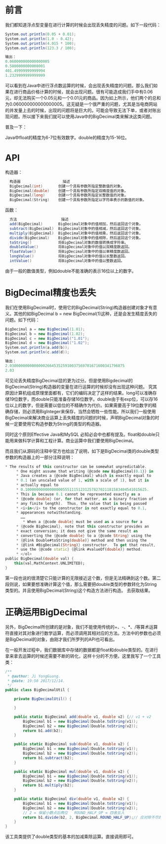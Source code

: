 # 前言

我们都知道浮点型变量在进行计算的时候会出现丢失精度的问题。如下一段代码：

```csharp
System.out.println(0.05 + 0.01);
System.out.println(1.0 - 0.42);
System.out.println(4.015 * 100);
System.out.println(123.3 / 100);

输出：
0.060000000000000005
0.5800000000000001
401.49999999999994
1.2329999999999999
```

可以看到在Java中进行浮点数运算的时候，会出现丢失精度的问题。那么我们如果在进行商品价格计算的时候，就会出现问题。很有可能造成我们手中有0.06元，却无法购买一个0.05元和一个0.01元的商品。因为如上所示，他们两个的总和为0.060000000000000005。这无疑是一个很严重的问题，尤其是当电商网站的并发量上去的时候，出现的问题将是巨大的。可能会导致无法下单，或者对账出现问题。所以接下来我们就可以使用Java中的BigDecimal类来解决这类问题。

普及一下：

Java中float的精度为6-7位有效数字。double的精度为15-16位。

# API

构造器：

```cpp
  构造器                   描述                      
  BigDecimal(int)       创建一个具有参数所指定整数值的对象。      
  BigDecimal(double)    创建一个具有参数所指定双精度值的对象。     
  BigDecimal(long)      创建一个具有参数所指定长整数值的对象。     
  BigDecimal(String)    创建一个具有参数所指定以字符串表示的数值的对象。
```

函数：

```csharp
  方法                    描述                         
  add(BigDecimal)       BigDecimal对象中的值相加，然后返回这个对象。
  subtract(BigDecimal)  BigDecimal对象中的值相减，然后返回这个对象。
  multiply(BigDecimal)  BigDecimal对象中的值相乘，然后返回这个对象。
  divide(BigDecimal)    BigDecimal对象中的值相除，然后返回这个对象。
  toString()            将BigDecimal对象的数值转换成字符串。    
  doubleValue()         将BigDecimal对象中的值以双精度数返回。   
  floatValue()          将BigDecimal对象中的值以单精度数返回。   
  longValue()           将BigDecimal对象中的值以长整数返回。    
  intValue()            将BigDecimal对象中的值以整数返回。     
```

由于一般的数值类型，例如double不能准确的表示16位以上的数字。

# BigDecimal精度也丢失

我们在使用BigDecimal时，使用它的BigDecimal(String)构造器创建对象才有意义。其他的如BigDecimal b = new BigDecimal(1)这种，还是会发生精度丢失的问题。如下代码：

```csharp
BigDecimal a = new BigDecimal(1.01);
BigDecimal b = new BigDecimal(1.02);
BigDecimal c = new BigDecimal("1.01");
BigDecimal d = new BigDecimal("1.02");
System.out.println(a.add(b));
System.out.println(c.add(d));

输出：
2.0300000000000000266453525910037569701671600341796875
2.03
```

可见论丢失精度BigDecimal显的更为过分。但是使用Bigdecimal的BigDecimal(String)构造器的变量在进行运算的时候却没有出现这种问题。 究其原因计算机组成原理里面都有，它们的编码决定了这样的结果。long可以准确存储19位数字，而double只能准备存储16位数字。double由于有exp位，可以存16位以上的数字，但是需要以低位的不精确作为代价。如果需要高于19位数字的精确存储，则必须用BigInteger来保存，当然会牺牲一些性能。所以我们一般使用BigDecimal来解决商业运算上丢失精度的问题的时候，声明BigDecimal对象的时候一定要使用它构造参数为String的类型的构造器。

同时这个原则Effective Java和MySQL 必知必会中也都有提及。float和double只能用来做科学计算和工程计算。商业运算中我们要使用BigDecimal。

而且我们从源码的注释中官方也给出了说明，如下是BigDecimal类的double类型参数的构造器上的一部分注释说明：

```dart
* The results of this constructor can be somewhat unpredictable.
     * One might assume that writing {@code new BigDecimal(0.1)} in
     * Java creates a {@code BigDecimal} which is exactly equal to
     * 0.1 (an unscaled value of 1, with a scale of 1), but it is
     * actually equal to
     * 0.1000000000000000055511151231257827021181583404541015625.
     * This is because 0.1 cannot be represented exactly as a
     * {@code double} (or, for that matter, as a binary fraction of
     * any finite length).  Thus, the value that is being passed
     * <i>in</i> to the constructor is not exactly equal to 0.1,
     * appearances notwithstanding.
       ……
        * When a {@code double} must be used as a source for a
     * {@code BigDecimal}, note that this constructor provides an
     * exact conversion; it does not give the same result as
     * converting the {@code double} to a {@code String} using the
     * {@link Double#toString(double)} method and then using the
     * {@link #BigDecimal(String)} constructor.  To get that result,
     * use the {@code static} {@link #valueOf(double)} method.
     * </ol>
public BigDecimal(double val) {
    this(val,MathContext.UNLIMITED);
}
```

第一段也说的很清楚它只能计算的无限接近这个数，但是无法精确到这个数。第二段则说，如果要想准确计算这个值，那么需要把double类型的参数转化为String类型的。并且使用BigDecimal(String)这个构造方法进行构造。 去获取结果。

# 正确运用BigDecimal

另外，BigDecimal所创建的是对象，我们不能使用传统的+、-、*、/等算术运算符直接对其对象进行数学运算，而必须调用其相对应的方法。方法中的参数也必须是BigDecimal的对象，由刚才我们所罗列的API也可看出。

在一般开发过程中，我们数据库中存储的数据都是float和double类型的。在进行拿来拿去运算的时候还需要不断的转化，这样十分的不方便。这里我写了一个工具类：

```csharp
/**
 * @author: Ji YongGuang.
 * @date: 19:50 2017/12/14.
 */
public class BigDecimalUtil {

    private BigDecimalUtil() {

    }

    public static BigDecimal add(double v1, double v2) {// v1 + v2
        BigDecimal b1 = new BigDecimal(Double.toString(v1));
        BigDecimal b2 = new BigDecimal(Double.toString(v2));
        return b1.add(b2);
    }

    public static BigDecimal sub(double v1, double v2) {
        BigDecimal b1 = new BigDecimal(Double.toString(v1));
        BigDecimal b2 = new BigDecimal(Double.toString(v2));
        return b1.subtract(b2);
    }

    public static BigDecimal mul(double v1, double v2) {
        BigDecimal b1 = new BigDecimal(Double.toString(v1));
        BigDecimal b2 = new BigDecimal(Double.toString(v2));
        return b1.multiply(b2);
    }

    public static BigDecimal div(double v1, double v2) {
        BigDecimal b1 = new BigDecimal(Double.toString(v1));
        BigDecimal b2 = new BigDecimal(Double.toString(v2));
        // 2 = 保留小数点后两位   ROUND_HALF_UP = 四舍五入
        return b1.divide(b2, 2, BigDecimal.ROUND_HALF_UP);// 应对除不尽的情况
    }
}
```

该工具类提供了double类型的基本的加减乘除运算。直接调用即可。